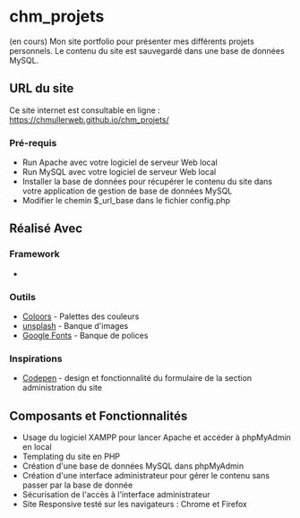 # chm_projets

(en cours)
Mon site portfolio pour présenter mes différents projets personnels. Le contenu du site est sauvegardé dans une base de données MySQL.

## URL du site

Ce site internet est consultable en ligne : https://chmullerweb.github.io/chm_projets/

### Pré-requis

* Run Apache avec votre logiciel de serveur Web local
* Run MySQL avec votre logiciel de serveur Web local 
* Installer la base de données pour récupérer le contenu du site dans votre application de gestion de base de données MySQL
* Modifier le chemin $_url_base dans le fichier config.php


## Réalisé Avec 

### Framework

* 

### Outils

* [Coloors](https://coolors.co/) - Palettes des couleurs
* [unsplash](https://unsplash.com/) - Banque d'images
* [Google Fonts](https://fonts.google.com/) - Banque de polices

### Inspirations

* [Codepen](https://codepen.io/abergin/pen/ihlDf) - design et fonctionnalité du formulaire de la section administration du site

## Composants et Fonctionnalités

* Usage du logiciel XAMPP pour lancer Apache et accéder à phpMyAdmin en local
* Templating du site en PHP
* Création d'une base de données MySQL dans phpMyAdmin
* Création d'une interface administrateur pour gérer le contenu sans passer par la base de donnée
* Sécurisation de l'accès à l'interface administrateur
* Site Responsive testé sur les navigateurs : Chrome et Firefox

